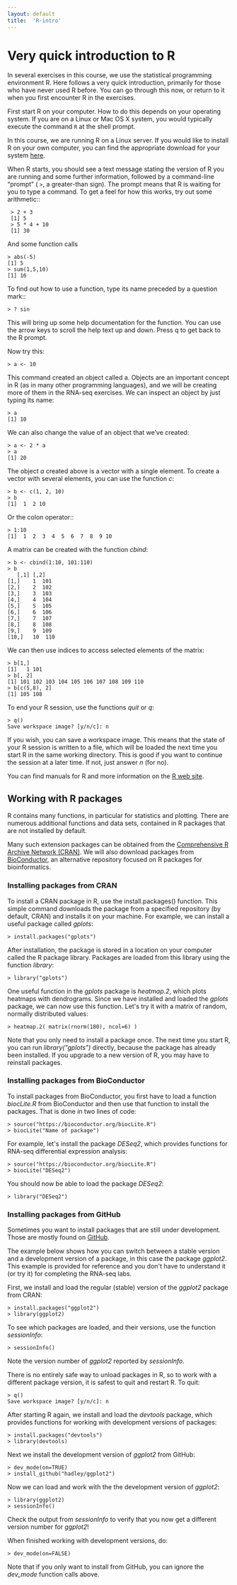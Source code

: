 ```yaml
---
layout: default
title:  'R-intro'
---
```


# Very quick introduction to R

In several exercises in this course, we use the statistical
programming environment R. Here follows a very quick introduction,
primarily for those who have never used R before. You can go through
this now, or return to it when you first encounter R in the exercises.

First start R on your computer. How to do this depends on your
operating system. If you are on a Linux or Mac OS X system, you would
typically execute the command ``R`` at the shell prompt.

In this course, we are running R on a Linux server. If you would like
to install R on your own computer, you can find the appropriate
download for your system [here](http://ftp.acc.umu.se/mirror/CRAN/).

When R starts, you should see a text message stating the version of
R you are running and some further information, followed by a
command-line “prompt” ( ``>``, a greater-than sign). The prompt means that
R is waiting for you to type a command. To get a feel for how this
works, try out some arithmetic::

	 > 2 + 3
	 [1] 5
	 > 5 * 4 + 10
	 [1] 30

And some function calls

	> abs(-5)
	[1] 5
	> sum(1,5,10)
	[1] 16

To find out how to use a function, type its name preceded by a question mark::

	> ? sin

This will bring up some help documentation for the function. You can
use the arrow keys to scroll the help text up and down. Press q to get
back to the R prompt.

Now try this:
	
	> a <- 10

This command created an object called a. Objects are an important
concept in R (as in many other programming languages), and we will be
creating more of them in the RNA-seq exercises. We can inspect an
object by just typing its name:
	
	> a
	[1] 10

We can also change the value of an object that we’ve created:

	> a <- 2 * a	
	> a
	[1] 20

The object *a* created above is a vector with a single element. To
create a vector with several elements, you can use the function *c*:


	> b <- c(1, 2, 10)
	> b
	[1]  1  2 10

Or the colon operator::

	> 1:10
	[1]  1  2  3  4  5  6  7  8  9 10

A matrix can be created with the function *cbind*:

	> b <- cbind(1:10, 101:110)
	> b
       [,1] [,2]
	[1,]    1  101
	[2,]    2  102
	[3,]    3  103
	[4,]    4  104
	[5,]    5  105
	[6,]    6  106
	[7,]    7  107
	[8,]    8  108
	[9,]    9  109
	[10,]   10  110

We can then use indices to access selected elements of the matrix:

	> b[1,]
	[1]   1 101
	> b[, 2]
	[1] 101 102 103 104 105 106 107 108 109 110
	> b[c(5,8), 2]
	[1] 105 108

To end your R session, use the functions *quit* or *q*:
 
	> q()
	Save workspace image? [y/n/c]: n

If you wish, you can save a workspace image. This means that the state of your R session is written to a file, which will be loaded the next time
you start R in the same working directory. This is good if you want to continue the session at a later time. If not, just answer *n* (for no).

You can find manuals for R and more information on the [R web site](http://www.r-project.org/).

## Working with R packages

R contains many functions, in particular for statistics and
plotting. There are numerous additional functions and data sets,
contained in R packages that are not installed by default.

Many such extension packages can be obtained from the
[Comprehensive R Archive Network (CRAN)](https://cran.r-project.org/web/packages/index.html).
We will also download packages from [BioConductor](http://www.bioconductor.org), an alternative
repository focused on R packages for bioinformatics.

### Installing packages from CRAN

To install a CRAN package in R, use the install.packages() function. This simple command downloads the package from a specified repository (by default, CRAN) and installs it on your machine. For example, we can install a useful package called *gplots*:

	> install.packages("gplots")

After installation, the package is stored in a location on your computer called the R package library. Packages are loaded from this library using the function *library*:

	> library("gplots")

One useful function in the *gplots* package is *heatmap.2*, which plots heatmaps with dendrograms. Since we have installed and loaded the *gplots* package, we can now use this function. Let's try it with a matrix of random, normally distributed values:

	> heatmap.2( matrix(rnorm(180), ncol=6) )

Note that you only need to install a package once. The next time you start R, you can run *library("gplots")* directly, because the package has already been installed. If you upgrade to a new version of R, you may have to reinstall packages.

### Installing packages from BioConductor

To install packages from BioConductor, you first have to load a function *biocLite.R* from BioConductor and then use that function to install the packages.
That is done in two lines of code:

	> source("https://bioconductor.org/biocLite.R")
	> biocLite("Name of package")

For example, let's install the package *DESeq2*, which provides functions for RNA-seq differential expression analysis:
	
	> source("https://bioconductor.org/biocLite.R")
	> biocLite("DESeq2")

You should now be able to load the package *DESeq2*:

	> library("DESeq2")

### Installing packages from GitHub

Sometimes you want to install packages that are still under development. Those are mostly found on [GitHub](https://github.com).

The example below shows how you can switch between a stable version and a development version of a package, in this case the package *ggplot2*.
This example is provided for reference and you don't have to understand it (or try it) for completing the RNA-seq labs.

First, we install and load the regular (stable) version of the *ggplot2* package from CRAN:

	> install.packages("ggplot2")
	> library(ggplot2)

To see which packages are loaded, and their versions, use the function *sessionInfo*:

	> sessionInfo()

Note the version number of *ggplot2* reported by *sessionInfo*.

There is no entirely safe way to unload packages in R, so to work with a different package version, it is safest to quit and restart R. To quit:

	> q()
	Save workspace image? [y/n/c]: n

After starting R again, we install and load the *devtools* package, which provides functions for working with development versions of packages:

	> install.packages("devtools")
	> library(devtools)

Next we install the development version of *ggplot2* from GitHub:

	> dev_mode(on=TRUE)
	> install_github("hadley/ggplot2")

Now we can load and work with the the development version of *ggplot2*:

	> library(ggplot2)
	> sessionInfo()

Check the output from *sessionInfo* to verify that you now get a different version number for *ggplot2*!

When finished working with development versions, do:

	> dev_mode(on=FALSE)

Note that if you only want to install from GitHub, you can ignore the *dev_mode* function calls above.
